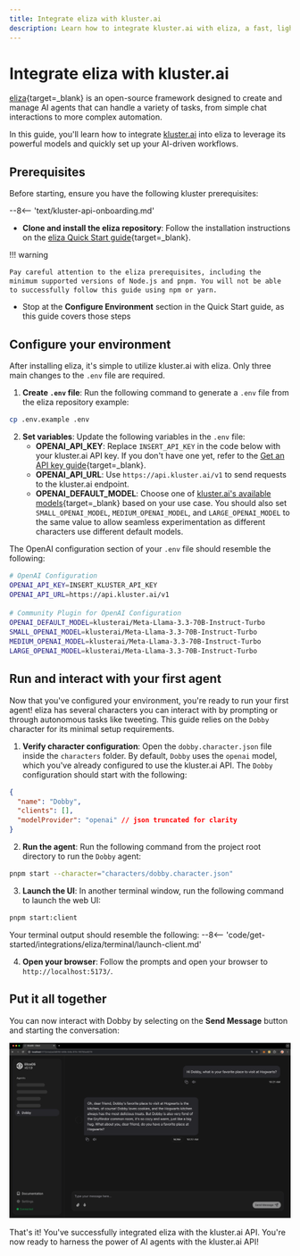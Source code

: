 ```yaml
---
title: Integrate eliza with kluster.ai
description: Learn how to integrate kluster.ai with eliza, a fast, lightweight, and flexible AI agent framework, to launch and configure your own AI agent chatbot. 
---
```


# Integrate eliza with kluster.ai

[eliza](https://eliza.how/){target=\_blank} is an open-source framework designed to create and manage AI agents that can handle a variety of tasks, from simple chat interactions to more complex automation.

In this guide, you'll learn how to integrate [kluster.ai](https://www.kluster.ai/) into eliza to leverage its powerful models and quickly set up your AI-driven workflows.

## Prerequisites

Before starting, ensure you have the following kluster prerequisites:

--8<-- 'text/kluster-api-onboarding.md'
- **Clone and install the eliza repository**: Follow the installation instructions on the [eliza Quick Start guide](https://eliza.how/docs/quickstart){target=\_blank}.
    
!!! warning

    Pay careful attention to the eliza prerequisites, including the minimum supported versions of Node.js and pnpm. You will not be able to successfully follow this guide using npm or yarn.

- Stop at the **Configure Environment** section in the Quick Start guide, as this guide covers those steps

## Configure your environment

After installing eliza, it's simple to utilize kluster.ai with eliza. Only three main changes to the `.env` file are required. 

1. **Create `.env` file**: Run the following command to generate a `.env` file from the eliza repository example:
```bash
cp .env.example .env
```

2. **Set variables**: Update the following variables in the `.env` file:
    - **OPENAI_API_KEY**: Replace `INSERT_API_KEY` in the code below with your kluster.ai API key. If you don't have one yet, refer to the [Get an API key guide](/get-started/get-api-key/){target=\_blank}.
    - **OPENAI_API_URL**: Use `https://api.kluster.ai/v1` to send requests to the kluster.ai endpoint.
    - **OPENAI_DEFAULT_MODEL**: Choose one of [kluster.ai's available models](/get-started/models/){target=\_blank} based on your use case. You should also set `SMALL_OPENAI_MODEL`, `MEDIUM_OPENAI_MODEL`, and `LARGE_OPENAI_MODEL` to the same value to allow seamless experimentation as different characters use different default models.

The OpenAI configuration section of your `.env` file should resemble the following:

```bash title=".env"
# OpenAI Configuration
OPENAI_API_KEY=INSERT_KLUSTER_API_KEY
OPENAI_API_URL=https://api.kluster.ai/v1

# Community Plugin for OpenAI Configuration
OPENAI_DEFAULT_MODEL=klusterai/Meta-Llama-3.3-70B-Instruct-Turbo
SMALL_OPENAI_MODEL=klusterai/Meta-Llama-3.3-70B-Instruct-Turbo
MEDIUM_OPENAI_MODEL=klusterai/Meta-Llama-3.3-70B-Instruct-Turbo
LARGE_OPENAI_MODEL=klusterai/Meta-Llama-3.3-70B-Instruct-Turbo
```

## Run and interact with your first agent

Now that you've configured your environment, you're ready to run your first agent! eliza has several characters you can interact with by prompting or through autonomous tasks like tweeting. This guide relies on the `Dobby` character for its minimal setup requirements.

1. **Verify character configuration**: Open the `dobby.character.json` file inside the `characters` folder. By default, `Dobby` uses the `openai` model, which you've already configured to use the kluster.ai API. The `Dobby` configuration should start with the following:
```json title="dobby.character.json"
{
  "name": "Dobby",
  "clients": [],
  "modelProvider": "openai" // json truncated for clarity
}
```

2. **Run the agent**: Run the following command from the project root directory to run the `Dobby` agent:
```bash
pnpm start --character="characters/dobby.character.json"
``` 

3. **Launch the UI**: In another terminal window, run the following command to launch the web UI: 
```bash
pnpm start:client
```
  Your terminal output should resemble the following:
  --8<-- 'code/get-started/integrations/eliza/terminal/launch-client.md'

4. **Open your browser**: Follow the prompts and open your browser to `http://localhost:5173/`.

## Put it all together

You can now interact with Dobby by selecting on the **Send Message** button and starting the conversation: 

![Chat with Dobby AI agent](/images/get-started/integrations/eliza/eliza-1.webp)

That's it! You've successfully integrated eliza with the kluster.ai API. You're now ready to harness the power of AI agents with the kluster.ai API!